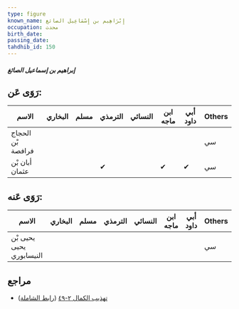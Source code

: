 ```yaml
---
type: figure
known_name: إِبْرَاهِيم بن إِسْمَاعِيل الصائغ
occupation: محدث
birth_date:
passing_date:
tahdhib_id: 150
---
```

##### إبراهيم بن إسماعيل الصائغ

## رَوَى عَن:
| الاسم             | البخاري | مسلم | الترمذي | النسائي | ابن ماجه | أبي داود | Others |
| ----------------- | ------- | ---- | ------- | ------- | -------- | -------- | ------ |
| الحجاج بْن فرافصة |         |      |         |         |          |          | سي     |
| أبان بْن عثمان    |         |      | ✔       |         | ✔        | ✔        | سي     |
## رَوَى عَنه:
| الاسم                    | البخاري | مسلم | الترمذي | النسائي | ابن ماجه | أبي داود | Others |
| ------------------------ | ------- | ---- | ------- | ------- | -------- | -------- | ------ |
| يحيى بْن يحيى النيسابوري |         |      |         |         |          |          | سي     |
## مراجع
- [تهذيب الكمال ٢-٤٩](obsidian://open?vault=Tahdhib-al-Kamal&file=Figures/١٥٠-إبراهيم%20بن%20إسماعيل%20الصائغ) ([رابط الشاملة](https://shamela.ws/book/3722/530))